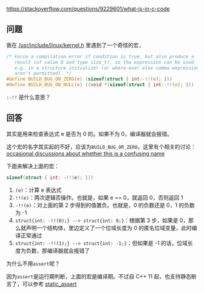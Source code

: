<https://stackoverflow.com/questions/9229601/what-is-in-c-code>

## 问题

我在 [/usr/include/linux/kernel.h](https://github.com/torvalds/linux/blob/ff2d8b19a3a62559afba1c53360c8577a7697714/include/linux/kernel.h#L677-L682) 里遇到了一个奇怪的宏，

```c
/* Force a compilation error if condition is true, but also produce a
   result (of value 0 and type size_t), so the expression can be used
   e.g. in a structure initializer (or where-ever else comma expressions
   aren't permitted). */
#define BUILD_BUG_ON_ZERO(e) (sizeof(struct { int:-!!(e); }))
#define BUILD_BUG_ON_NULL(e) ((void *)sizeof(struct { int:-!!(e); }))
```

`:-!!` 是什么意思？

## 回答

其实是用来检查表达式 e 是否为 0 的。如果不为 0，编译器就会报错。

这个宏的名字其实起的不好，应该为`BUILD_BUG_OR_ZERO`，这里有个相关的讨论：[occasional discussions about whether this is a confusing name](http://lkml.indiana.edu/hypermail/linux/kernel/0703.1/1546.html)

下面来解决上面的宏：

```c
sizeof(struct { int: -!!(e); }))
```

1. `(e)`：计算 e 表达式
2. `!!(e)`：两次逻辑否操作。也就是，如果 e == 0，就返回 0，否则返回 1
3. `-!!(e)`：对上面的第 2 步得到的值置负。也就是，0 的负数还是 0，1 的负数为 -1
4. `struct{int: -!!(0);} --> struct{int: 0;}`：根据第 3 步，如果是 0，那么就声明一个结构体，里边定义了一个位域长度为 0 的匿名位域变量，此时编译正常通过
5. `struct{int: -!!(1);} --> struct{int: -1;}`：但如果是 -1 的话，位域长度为负数，那编译器就会报错了

为什么不用`assert`呢？

因为`assert`是运行期判断，上面的宏是编译期。不过自 C++ 11 起，也支持静态断言了，可以参考 [static_assert](https://zh.cppreference.com/w/cpp/language/static_assert)

